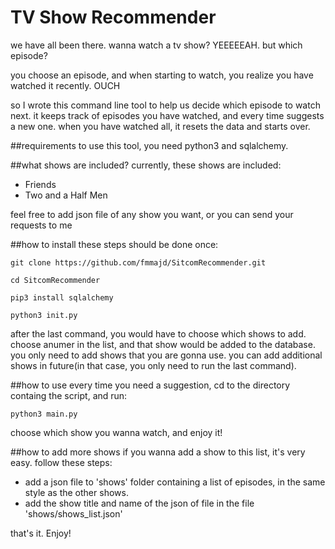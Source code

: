 # TV Show Recommender
we have all been there. wanna watch a tv show? YEEEEEAH. but which episode? 

you choose an episode, and when starting to watch, you realize you have watched it recently. OUCH

so I wrote this command line tool to help us decide which episode to watch next. it keeps track of episodes you have watched, and every time suggests a new one. when you have watched all, it resets the data and starts over.


##requirements
to use this tool, you need python3 and sqlalchemy.


##what shows are included?
currently, these shows are included:

- Friends
- Two and a Half Men

feel free to add json file of any show you want, or you can send your requests to me


##how to install
these steps should be done once:


```git clone https://github.com/fmmajd/SitcomRecommender.git```

```cd SitcomRecommender```

```pip3 install sqlalchemy```

```python3 init.py```

after the last command, you would have to choose which shows to add. choose anumer in the list, and that show would be added to the database. you only need to add shows that you are gonna use. you can add additional shows in future(in that case, you only need to run the last command).



##how to use
every time you need a suggestion, cd to the directory containg the script, and run:

```python3 main.py```

choose which show you wanna watch, and enjoy it!


##how to add more shows
if you wanna add a show to this list, it's very easy. follow these steps:

- add a json file to 'shows' folder containing a list of episodes, in the same style as the other shows.
- add the show title and name of the json of file in the file 'shows/shows_list.json'

that's it. Enjoy!
